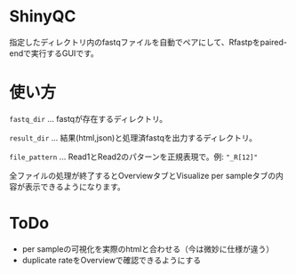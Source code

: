 # ShinyQC
指定したディレクトリ内のfastqファイルを自動でペアにして、Rfastpをpaired-endで実行するGUIです。

# 使い方
`fastq_dir` ... fastqが存在するディレクトリ。

`result_dir` ... 結果(html,json)と処理済fastqを出力するディレクトリ。

`file_pattern` ... Read1とRead2のパターンを正規表現で。例: `"_R[12]"`

全ファイルの処理が終了するとOverviewタブとVisualize per sampleタブの内容が表示できるようになります。


# ToDo
- per sampleの可視化を実際のhtmlと合わせる（今は微妙に仕様が違う）
- duplicate rateをOverviewで確認できるようにする

